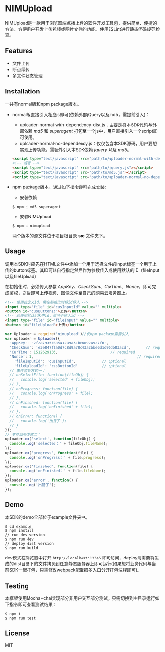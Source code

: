 # NIMUpload

NIMUpload是一款用于浏览器端点播上传的软件开发工具包，提供简单、便捷的方法，方便用户开发上传视频或图片文件的功能。使用ESLint进行静态代码规范检查。

## Features

- 文件上传
- 断点续传
- 多文件状态管理

## Installation

一共有normal版和npm package版本。

- normal版直接引入相应js即可(依赖外部jQuery以及md5，需提前引入)：
	- uploader-normal-with-dependency-dist.js：主要是将本SDK代码与外部依赖 *md5* 和 *superagent* 打包至一个js中，用户直接引入一个script即可使用。
	- uploader-normal-no-dependency.js：仅仅包含本SDK源码，用户要想实现上传功能，需额外引入本SDK依赖 *jquery* 以及 *md5*。

	```html
	<script type="text/javascript" src="path/to/uploader-normal-with-dependency-dist.js"></script>
	<!-- 或者 -->
	<script type="text/javascript" src="path/to/jquery.js"></script>
	<script type="text/javascript" src="path/to/md5.js"></script>
	<script type="text/javascript" src="path/to/uploader-normal-no-dependency.js"></script>
	```

- npm package版本，通过如下指令即可完成安装:
	- 安装依赖

	```
	$ npm i md5 superagent
	```

	- 安装NIMUpload

	```
	$ npm i nimupload
	```


  两个版本的源文件位于项目根目录 **src** 文件夹下。

## Usage

调用本SDK时应先在HTML文件中添加一个用于选择文件的input标签一个用于上传的button标签。其ID可以自行指定然后作为参数传入或使用默认的ID（fileInput以及fileUpload）

在初始化时，必须传入参数 *AppKey*、*CheckSum*、*CurTime*、*Nonce*，即可完成鉴权，之后即可上传视频、图像文件至自己的网易云服务器上。

```html
<!-- 使用自定义id，需在初始化时将id传入 -->
<input type="file" id="cusInputId" value="" multiple>
<button id="cusButtonId">上传</button>
<!-- 若使用默认sdk中id，则可不传入id -->
<input type="file" id="fileInput" value="" multiple>
<button id="fileUpload">上传</button>
```

```js
var Uploader = require('nimupload')//仅npm package需要引入
var uploader = Uploader({
  'AppKey': '2f2a7935c3a5412a9a31be60924927f6',							// required
  'CheckSum': 'e3e847f6a0d7c8d9a78c43a2bbe6d1d91db83acd',		// required
  'CurTime': 1512629135,						// required
  'Nonce': 1,												// required
	'fileInputId': 'cusInputId',			// optional
	'fileUploadId': 'cusButtonId'			// optional
  // 事件监听方式一：
  // onSelectFile: function(fileObj) {
  //   console.log('selected' + fileObj);
  // },
  // onProgress: function(file) {
  //   console.log('onProgress' + file);
  // },
  // onFinished: function(file) {
  //   console.log('onFinished' + file);
  // },
  // onError: function() {
  //   console.log('出错了');
  // }
});
// 事件监听方式二：
uploader.on('select', function(fileObj) {
  console.log('selected：' + fileObj.fileName);
});
uploader.on('progress', function(file) {
  console.log('onProgress：' + file.progress);
});
uploader.on('finished', function(file) {
  console.log('onFinished：' + file.fileName);
});
uploader.on('error', function() {
  console.log('出错了');
});
```

## Demo

本SDK的demo全部位于example文件夹中。

```
$ cd example
$ npm install
// run dev version
$ npm run dev
// deploy dist version
$ npm run build
```

dev模式在浏览器中打开 `http://localhost:12345` 即可访问，deploy则需要将生成的dist目录下的文件拷贝到任意静态服务器上即可运行(如果想将业务代码与当前SDK一起打包，只需修改webpack配置把多入口分开打包注释即可)。

## Testing

本框架使用Mocha+chai实现部分非用户交互部分测试，只需切换到主目录运行如下指令即可查看测试结果：

```
$ npm i
$ npm run test
```

## License

MIT
